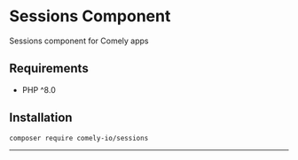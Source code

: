 # Sessions Component

Sessions component for Comely apps

## Requirements

* PHP ^8.0

## Installation

`composer require comely-io/sessions`

***

